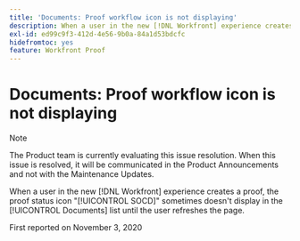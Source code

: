 ```yaml
---
title: 'Documents: Proof workflow icon is not displaying'
description: When a user in the new [!DNL Workfront] experience creates a proof, the proof status icon "SOCD" sometimes doesn't display in the Documents list until the user refreshes the page.
exl-id: ed99c9f3-412d-4e56-9b0a-84a1d53bdcfc
hidefromtoc: yes
feature: Workfront Proof
---
```

# Documents: Proof workflow icon is not displaying

<!--Converted to story-->

>[!NOTE]
>
>The Product team is currently evaluating this issue resolution. When this issue is resolved, it will be communicated in the Product Announcements and not with the Maintenance Updates.

When a user in the new [!DNL Workfront] experience creates a proof, the proof status icon "[!UICONTROL SOCD]" sometimes doesn't display in the [!UICONTROL Documents] list until the user refreshes the page.

First reported on November 3, 2020
